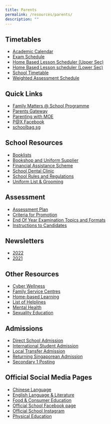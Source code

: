 ```yaml
---
title: Parents
permalink: /resources/parents/
description: ""
---
```







Timetables
----------

*   [Academic Calendar](https://calendar.google.com/calendar/u/0/embed?src=c_k7p87vuspth3eedj4n2mair55g@group.calendar.google.com&ctz=Asia/Singapore)
*   [Exam Schedule](/files/Timetable/EOY_Timetable_2022_sch%20website_28Sept.pdf)
*   [Home Based Lesson Scheduler (Upper Sec)](https://docs.google.com/spreadsheets/d/1otGNdz0FLwlkbmGQb5z_grRbhmcmvLYn2oRUR9mq6v0/edit?usp=sharing)
*   [Home Based Lesson scheduler (Lower Sec)](https://docs.google.com/spreadsheets/d/1lLdV4qV_lZjdWneyC5zqpun8tbOwQ7q5E_xNih3_q44/edit?usp=sharing)
*   [School Timetable](/resources/students/timetables/school-timetable)
*   [Weighted Assessment Schedule](https://docs.google.com/spreadsheets/d/1GviWZeYlra1BgRd3xR9lwSSFl-U_ycNAI1TrhZOIo74/edit#gid=1621271360)



Quick Links
-----------
*   [Family Matters @ School Programme](/resources/parents/quick-links/family-matters-at-school-programme)
*   [Parents Gateway](https://xinminsec-moe-edu-sg-admin.cwp.sg/resources/parents/quick-links/parents-gateway)
*   [Parenting with MOE](https://www.instagram.com/parentingwith.moesg/?hl=en)
*   [P@X Facebook](https://www.facebook.com/groups/xmsspax/?ref=share)
*   [schoolbag.sg](http://schoolbag.sg/)


School Resources
----------------

*   [Booklists](/resources/students/school-resources/booklists)
*   [Bookshop and Uniform Supplier](/resources/students/school-resources/bookshop-and-uniform-supplier)
*   [Financial Assistance Scheme](/xss/announcements/2023-financial-assistance-scheme-with-revised-income-criteria)
*   [School Dental Clinic](/resources/parents/school-resources/school-dental-clinic)
*   [School Rules and Regulations](/resources/students/school-resources/school-rules/)
*   [Uniform List & Grooming](/resources/students/school-resources/attire-n-grooming)

Assessment
----------

*   [Assessment Plan](/resources/students/assessment/assessment-plan-2021)
*   [Criteria for Promotion](/resources/students/assessment/criteria-for-promotion)
*   [End Of Year Examination Topics and Formats](/resources/students/assessment/end-of-year-examination-topics-and-formats)
*   [Instructions to Candidates](/resources/students/assessment/instructions-to-candidates)


Newsletters
-----------

*   [2022](/resources/parents/newsletters/2022)
*   [2021](/resources/parents/newsletters/2021)

Other Resources
---------------
*   [Cyber Wellness](https://drive.google.com/file/d/11uxMXxLACqCiZ1BCL5gUBjq-laxrYbR6/view)
*   [Family Service Centres](https://www.msf.gov.sg/dfcs/familyservice/default.aspx)
*   [Home-based Learning](https://sites.google.com/xinminss.edu.sg/hbl-may2021/home)
*   [List of Helplines](/resources/parents/other-resources/list-of-helplines)
*   [Mental Health](/resources/parents/other-resources/mental-health)
*   [Sexuality Education](/files/Sex%20Ed%20Schools%20webpage1.pdf)


Admissions
----------

*   [Direct School Admission](/resources/students/admissions/direct-school-admission)
*   [International Student Admission](/resources/students/admissions/international-student-admission)
*   [Local Transfer Admission](/resources/students/admissions/local-transfer-admission)
*   [Returning Singaporean Admission](/resources/students/admissions/returning-singaporean-admission)
*   [Secondary 1 Posting](https://sites.google.com/xinminss.edu.sg/e-registration-sec-1-2023/home)

Official Social Media Pages
---------------------------

*   [Chinese Language](https://www.instagram.com/xms_cl/)
*   [English Language & Literature](https://www.instagram.com/xmsenglish/)
*   [Food & Consumer Education](https://www.instagram.com/xmsnutritionandfoodscience/)
*   [Official School Facebook page](https://www.facebook.com/xinminsec/)
*   [Official School Instagram](https://www.instagram.com/xinminss/?hl=en)
*   [Physical Education](https://www.instagram.com/xms_pe/?hl=en)